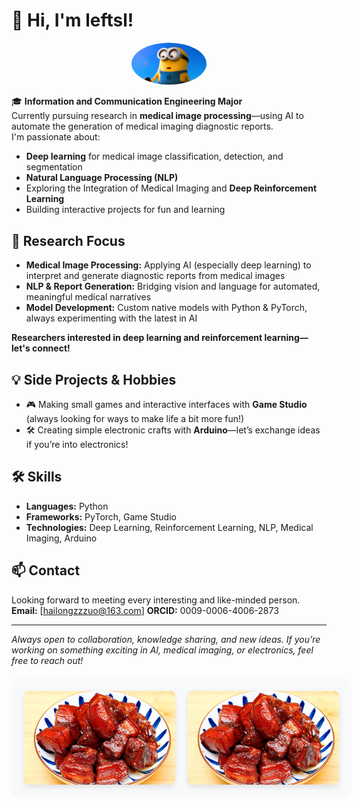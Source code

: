 # 👋 Hi, I'm leftsl!

<!-- 
![小黄人 (1)](https://github.com/user-attachments/assets/b005fe74-0717-4049-9277-acb0b0e19234)
-->

<p align="center">
  <img src="https://github.com/leftsl/leftsl/blob/main/despicable%20me1.jpg" width="120" style="border-radius: 50%;" alt="leftsl's avatar" />
</p>

<!--
Banner Suggestion:
You can create a custom banner using Canva, Figma, or a free tool like https://readme-hero-generator.com/
Recommended size: 1200x400px (or similar 3:1 ratio)
Upload it to your repo or use an external link.
Example:
![Banner](https://your-image-link.com/banner.png)
-->



🎓 **Information and Communication Engineering Major**  
Currently pursuing research in **medical image processing**—using AI to automate the generation of medical imaging diagnostic reports.  
I'm passionate about:

- **Deep learning** for medical image classification, detection, and segmentation  
- **Natural Language Processing (NLP)**
- Exploring the Integration of Medical Imaging and **Deep Reinforcement Learning**
- Building interactive projects for fun and learning

## 🔬 Research Focus

- **Medical Image Processing:** Applying AI (especially deep learning) to interpret and generate diagnostic reports from medical images
- **NLP & Report Generation:** Bridging vision and language for automated, meaningful medical narratives
- **Model Development:** Custom native models with Python & PyTorch, always experimenting with the latest in AI

**Researchers interested in deep learning and reinforcement learning—let's connect!**

## 💡 Side Projects & Hobbies

- 🎮 Making small games and interactive interfaces with **Game Studio** (always looking for ways to make life a bit more fun!)
- 🛠️ Creating simple electronic crafts with **Arduino**—let’s exchange ideas if you’re into electronics!

## 🛠️ Skills

- **Languages:** Python
- **Frameworks:** PyTorch, Game Studio
- **Technologies:** Deep Learning, Reinforcement Learning, NLP, Medical Imaging, Arduino

## 📫 Contact

Looking forward to meeting every interesting and like-minded person.<br>
**Email:** [hailongzzzuo@163.com]
**ORCID:** 0009-0006-4006-2873

---

_Always open to collaboration, knowledge sharing, and new ideas. If you’re working on something exciting in AI, medical imaging, or electronics, feel free to reach out!_

<div style="display: flex; gap: 20px; justify-content: center; width: 100%; padding: 20px; background: #f8f9fa; border-radius: 12px; margin: 20px 0;">
<img src="https://github.com/leftsl/leftsl/raw/main/bouilli.jpeg" alt="Left" style="width: 48%; margin: auto; border-radius: 8px; height: 150px; object-fit: cover; box-shadow: 0 4px 8px rgba(0,0,0,0.1);">
<img src="https://github.com/leftsl/leftsl/raw/main/bouilli.jpeg" alt="Right" style="width: 48%; margin: auto; border-radius: 8px; height: 150px; object-fit: cover; box-shadow: 0 4px 8px rgba(0,0,0,0.1);">
</div>
